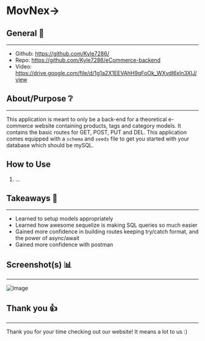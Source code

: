 # MovNex->

## General 📖
---    
- Github:         https://github.com/Kyle7286/
- Repo:           https://github.com/Kyle7286/eCommerce-backend
- Video:          https://drive.google.com/file/d/1g1a2X1EEVAhH9qFoOk_WXvdI6xln3XIJ/view

## About/Purpose ❔
---
This application is meant to only be a back-end for a theoretical e-commerce website containing products, tags and category models.  It contains the basic routes for GET, POST, PUT and DEL. This application comes equipped with a `schema` and `seeds` file to get you started with your database which should be mySQL.


## How to Use
1. ...
    
## Takeaways 🥡
--- 
* Learned to setup models appropriately
* Learned how awesome sequelize is making SQL queries so much easier
* Gained more confidence in building routes keeping try/catch format, and the power of async/await
* Gained more confidence with postman

## Screenshot(s) 📊
---
![Image](./assets/screenshot.png)

## Thank you 👍 
---
Thank you for your time checking out our website! It means a lot to us :)